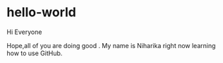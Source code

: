 # hello-world
Hi Everyone

Hope,all of you are doing good . My name is Niharika right now learning how to use GitHub.


